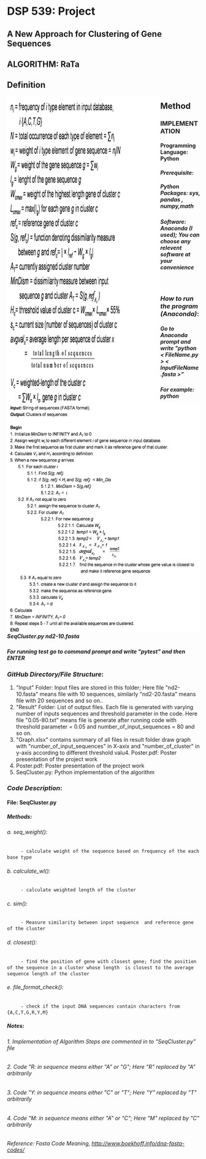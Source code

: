 
# DSP 539: Project
## A New Approach for Clustering of Gene Sequences

## ALGORITHM: RaTa

## Definition
<img style="float: left;" src="Definition.png" width="400" height="800">

## Method
<img style="float: left;" src="Method.png" width="600" height="600">

### IMPLEMENTATION

#### Programming Language: Python
#### _Prerequisite_:
##### Python Packages: sys, pandas , numpy,math
##### Software: Anaconda (I used); You can choose any relevent software at your convenience
&nbsp;

### _How to run the program (Anaconda)_:
##### Go to Anaconda prompt and write  "python < FileName.py > < InputFileName.fasta >"
##### For example: python SeqCluster.py nd2-10.fasta
##### For running test go to command prompt and write "pytest" and then ENTER

### _GitHub Directory/File Structure_:
1. "Input" Folder: Input files are stored in this folder; Here file "nd2-10.fasta" means file with 10 sequences, similarly  "nd2-20.fasta" means file with 20 sequences and so on..
2. "Result" Folder: List of output files. Each file is generated with varying number of inputs sequences and threshold parameter in the code. Here file "0.05-80.txt" means file is generate after running code with threshold parameter = 0.05 and number_of_input_sequences = 80 and so on.
3. "Graph.xlsx" contains summary of all files in result folder draw graph with "number_of_input_sequences" in X-axix and "number_of_cluster" in y-axis according to different threshold valu4. Poster.pdf: Poster presentation of the project work
4. Poster.pdf: Poster presentation of the project work
5. SeqCluster.py: Python implementation of the algorithm

### _Code Description_:
#### File: SeqCluster.py 
##### Methods:
###### a. seq_weight(): 
         - calculate weight of the sequence based on frequency of the each base type
###### b. calculate_wl(): 
         - calculate weighted length of the cluster
###### c. sim(): 
         - Measure similarity between input sequence  and reference gene of the cluster 
###### d. closest():
         - find the position of gene with closest gene; find the position of the sequence in a cluster whose length  is closest to the average sequence length of the cluster
###### e. file_format_check():
         - check if the input DNA sequences contain characters from {A,C,T,G,R,Y,M}



##### Notes:
###### 1. Implementation of Algorithm Steps are commented in to "SeqCluster.py" file
###### 2. Code "R: in sequence means either "A" or "G"; Here "R" replaced by "A" arbitrarily
###### 3. Code "Y: in sequence means either "C" or "T"; Here "Y" replaced by "T" arbitrarily
###### 4. Code "M: in sequence means either "A" or "C"; Here "M" replaced by "C" arbitrarily
###### Reference: Fasta Code Meaning, <http://www.boekhoff.info/dna-fasta-codes/>
